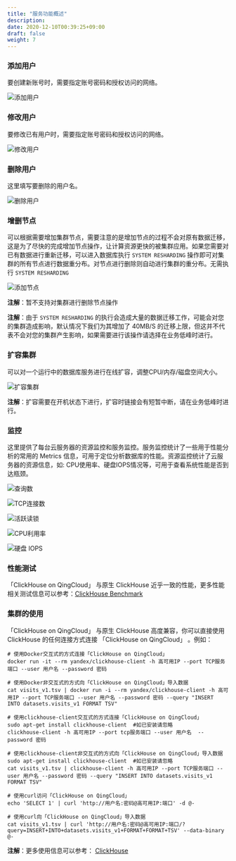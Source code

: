 ```yaml
---
title: "服务功能概述"
description: 
date: 2020-12-10T00:39:25+09:00
draft: false
weight: 7
---
```


### 添加用户

要创建新账号时，需要指定账号密码和授权访问的网络。

![添加用户](../_images/add_user.png)

### 修改用户

要修改已有用户时，需要指定账号密码和授权访问的网络。

![修改用户](../_images/modify_user.png)

### 删除用户

这里填写要删除的用户名。

![删除用户](../_images/del_user.png)

### 增删节点

可以根据需要增加集群节点，需要注意的是增加节点的过程不会对原有数据迁移，这是为了尽快的完成增加节点操作，让计算资源更快的被集群应用。如果您需要对已有数据进行重新迁移，可以进入数据库执行 `SYSTEM RESHARDING` 操作即可对集群的所有节点进行数据重分布。对节点进行删除则自动进行集群的重分布。无需执行 `SYSTEM RESHARDING`

![添加节点](../_images/add_nodes.png)

**注解**：暂不支持对集群进行删除节点操作

**注解**：由于 `SYSTEM RESHARDING` 的执行会造成大量的数据迁移工作，可能会对您的集群造成影响，默认情况下我们为其增加了 40MB/S 的迁移上限，但这并不代表不会对您的集群产生影响，如果需要进行该操作请选择在业务低峰时进行。


### 扩容集群

可以对一个运行中的数据库服务进行在线扩容，调整CPU/内存/磁盘空间大小。

![扩容集群](../_images/scale.png)

**注解**：扩容需要在开机状态下进行，扩容时链接会有短暂中断，请在业务低峰时进行。

### 监控

这里提供了每台云服务器的资源监控和服务监控。服务监控统计了一些用于性能分析的常用的 Metrics 信息，可用于定位分析数据库的性能。资源监控统计了云服务器的资源信息，如: CPU使用率、硬盘IOPS情况等，可用于查看系统性能是否到达瓶颈。

![查询数](../_images/queries_monitor.png)

![TCP连接数](../_images/tcp_connections_monitor.png)

![活跃读锁](../_images/active_read_lock_monitor.png)

![CPU利用率](../_images/cpu_monitor.png)

![硬盘 IOPS](../_images/iops_monitor.png)

### 性能测试

「ClickHouse on QingCloud」 与原生 ClickHouse 近乎一致的性能，更多性能相关测试信息可以参考：[ClickHouse Benchmark](https://clickhouse.yandex/benchmark.html)

### 集群的使用

「ClickHouse on QingCloud」 与原生 ClickHouse 高度兼容，你可以直接使用 ClickHouse 的任何连接方式连接 「ClickHouse on QingCloud」 。例如：

``` shell
# 使用Docker交互式的方式连接「ClickHouse on QingCloud」
docker run -it --rm yandex/clickhouse-client -h 高可用IP --port TCP服务端口 --user 用户名 --password 密码

# 使用Docker非交互式的方式向「ClickHouse on QingCloud」导入数据
cat visits_v1.tsv | docker run -i --rm yandex/clickhouse-client -h 高可用IP --port TCP服务端口 --user 用户名 --password 密码 --query "INSERT INTO datasets.visits_v1 FORMAT TSV"

# 使用clickhouse-client交互式的方式连接「ClickHouse on QingCloud」
sudo apt-get install clickhouse-client  #如已安装请忽略
clickhouse-client -h 高可用IP --port tcp服务端口 --user 用户名  --password 密码

# 使用clickhouse-client非交互式的方式向「ClickHouse on QingCloud」导入数据
sudo apt-get install clickhouse-client  #如已安装请忽略
cat visits_v1.tsv | clickhouse-client -h 高可用IP --port TCP服务端口 --user 用户名 --password 密码 --query "INSERT INTO datasets.visits_v1 FORMAT TSV"

# 使用curl访问「ClickHouse on QingCloud」
echo 'SELECT 1' | curl 'http://用户名:密码@高可用IP:端口' -d @-

# 使用curl向「ClickHouse on QingCloud」导入数据
cat visits_v1.tsv | curl 'http://用户名:密码@高可用IP:端口/?query=INSERT+INTO+datasets.visits_v1+FORMAT+FORMAT+TSV' --data-binary @-

```

**注解**：更多使用信息可以参考： [ClickHouse](https://clickhouse.yandex/docs/en/)


